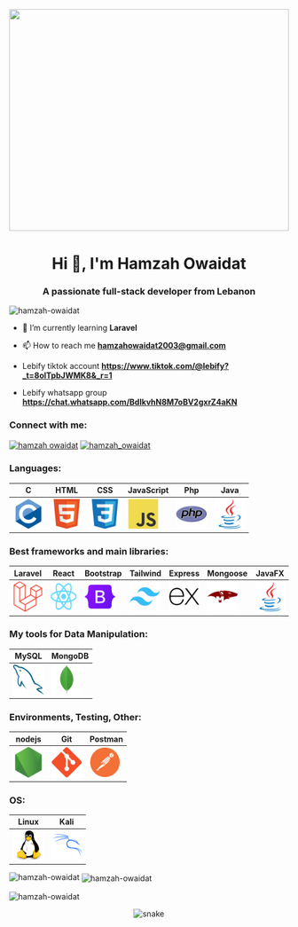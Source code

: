 <img src="https://user-images.githubusercontent.com/74038190/213910845-af37a709-8995-40d6-be59-724526e3c3d7.gif" alt="" srcset="" width="100%" height="400">
<h1 align="center">Hi 👋, I'm Hamzah Owaidat</h1>
<h3 align="center">A passionate full-stack developer from Lebanon</h3>

<p align="left"> <img src="https://komarev.com/ghpvc/?username=hamzah-owaidat&label=Profile%20views&color=0e75b6&style=flat" alt="hamzah-owaidat" /> </p>

- 🌱 I’m currently learning **Laravel**

- 📫 How to reach me **hamzahowaidat2003@gmail.com**

- Lebify tiktok account
**https://www.tiktok.com/@lebify?_t=8olTpbJWMK8&_r=1**

- Lebify whatsapp group
**https://chat.whatsapp.com/BdlkvhN8M7oBV2gxrZ4aKN**

<h3 align="left">Connect with me:</h3>
<p align="left">
<a href="https://linkedin.com/in/hamzah owaidat" target="blank"><img align="center" src="https://raw.githubusercontent.com/rahuldkjain/github-profile-readme-generator/master/src/images/icons/Social/linked-in-alt.svg" alt="hamzah owaidat" height="30" width="40" /></a>
<a href="https://instagram.com/hamzah_owaidat" target="blank"><img align="center" src="https://raw.githubusercontent.com/rahuldkjain/github-profile-readme-generator/master/src/images/icons/Social/instagram.svg" alt="hamzah_owaidat" height="30" width="40" /></a>
</p>

### Languages:
| C | HTML | CSS | JavaScript | Php | Java | 
|----------|----------|----------|----------|----------|----------|
|  <img src="https://github.com/devicons/devicon/blob/master/icons/c/c-original.svg?short_path=d0841f2" title="C"  alt="C" width="55" height="55"/>|  <img src="https://github.com/devicons/devicon/blob/master/icons/html5/html5-original.svg" title="HTML"  alt="HTML" width="55" height="55"/>|  <img src="https://github.com/devicons/devicon/blob/master/icons/css3/css3-original.svg" title="CSS" alt="CSS" width="55" height="55"/>|  <img src="https://github.com/devicons/devicon/blob/master/icons/javascript/javascript-original.svg" title="JS" width="55" height="55"/>|  <img src="https://github.com/devicons/devicon/blob/master/icons/php/php-original.svg" title="PHP" alt="PHP" width="55" height="55"/>| <img src="https://github.com/devicons/devicon/blob/master/icons/java/java-original.svg" title="PHP" alt="PHP" width="55" height="55"/>|

  

### Best frameworks and main libraries:

| Laravel | React | Bootstrap | Tailwind | Express | Mongoose | JavaFX |
|----------|----------|----------|----------|----------|----------|----------|
|<img src="https://github.com/devicons/devicon/blob/master/icons/laravel/laravel-original.svg" title="Laravel"  alt="Laravel" width="55" height="55"/>|<img src="https://github.com/devicons/devicon/blob/master/icons/react/react-original.svg" title="React"  alt="React" width="55" height="55"/>|<img src="https://github.com/devicons/devicon/blob/master/icons/bootstrap/bootstrap-original.svg" title="Bootstrap"  alt="Bootstrap" width="55" height="55"/>|<img src="https://github.com/devicons/devicon/blob/master/icons/tailwindcss/tailwindcss-original.svg" title="Tailwind"  alt="Tailwind" width="55" height="55"/>|<img src="https://github.com/devicons/devicon/blob/master/icons/express/express-original.svg" title="Express" alt="Express" width="55" height="55"/>|<img src="https://github.com/devicons/devicon/blob/master/icons/mongoose/mongoose-original.svg" title="Mongoose" alt="Mongoose" width="55" height="55"/>|<img src="https://github.com/devicons/devicon/blob/master/icons/java/java-original.svg" title="JavaFX" alt="JavaFX" width="55" height="55"/>



### My tools for Data Manipulation:

| MySQL | MongoDB |
|----------|----------|
|<img src="https://github.com/devicons/devicon/blob/master/icons/mysql/mysql-original.svg" title="MySQL" alt="MySQL" width="55" height="55"/>|<img src="https://github.com/devicons/devicon/blob/master/icons/mongodb/mongodb-original.svg" title="MongoDB" alt="MongoDB" width="55" height="55"/>

  
### Environments, Testing, Other:

| nodejs | Git | Postman |
|----------|----------|----------|
|<img src="https://github.com/devicons/devicon/blob/master/icons/nodejs/nodejs-original.svg" title="nodejs" alt="NodeJS" width="55" height="55"/>|<img src="https://github.com/devicons/devicon/blob/master/icons/git/git-original.svg" title="Git" alt="Git" width="55" height="55"/>|<img src="https://github.com/devicons/devicon/blob/master/icons/postman/postman-original.svg" title="Git" alt="Git" width="55" height="55"/>|


### OS:

| Linux | Kali |
|----------|----------|
|<img src="https://github.com/devicons/devicon/blob/master/icons/linux/linux-original.svg" title="Linux" alt="Linux" width="55" height="55"/>|<img src="https://github.com/canaleal/devicon/blob/new-icon-kali-linux/icons/kalilinux/kalilinux-original.svg" title="Linux" alt="Linux" width="55" height="55"/>|

<p><img align="left" src="https://github-readme-stats.vercel.app/api/top-langs?username=hamzah-owaidat&show_icons=true&locale=en&layout=compact&theme=vision-friendly-dark" alt="hamzah-owaidat" /></p>

<p>&nbsp;<img align="center" src="https://github-readme-stats.vercel.app/api?username=hamzah-owaidat&show_icons=true&locale=en&theme=vision-friendly-dark" alt="hamzah-owaidat" /></p>

<p><img align="center" src="https://github-readme-streak-stats.herokuapp.com/?user=hamzah-owaidat&theme=vision-friendly-dark" alt="hamzah-owaidat" /></p>

<p align="center">
 <img width="1000" src="https://raw.githubusercontent.com/sammorozov/sammorozov/8e3bbfaa2aedf288c3fddd98de1b7e515733a0a2/assets/github-snake.svg" alt="snake"/>
</p>

